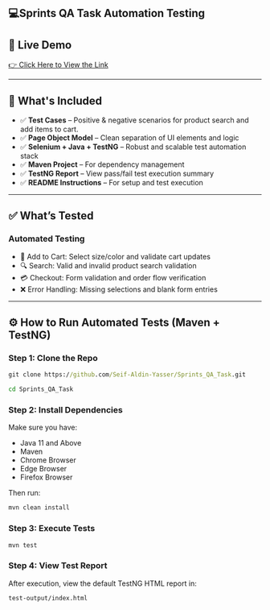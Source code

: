 ## 💻Sprints QA Task Automation Testing
## 🔗 Live Demo
<a href="https://magento.softwaretestingboard.com/men/tops-men/hoodies-and-sweatshirts-men.html" target="_blank">👉 Click Here to View the Link</a>

---

## 📁 What's Included

- ✅ **Test Cases** – Positive & negative scenarios for product search and add items to cart.
- ✅ **Page Object Model** – Clean separation of UI elements and logic  
- ✅ **Selenium + Java + TestNG** – Robust and scalable test automation stack  
- ✅ **Maven Project** – For dependency management  
- ✅ **TestNG Report** – View pass/fail test execution summary  
- ✅ **README Instructions** – For setup and test execution  
---

## ✅ What’s Tested

### Automated Testing

- 🛒 Add to Cart: Select size/color and validate cart updates  
- 🔍 Search: Valid and invalid product search validation  
- 💳 Checkout: Form validation and order flow verification  
- ❌ Error Handling: Missing selections and blank form entries  
---

## ⚙️ How to Run Automated Tests (Maven + TestNG)

### Step 1: Clone the Repo

```cmd
git clone https://github.com/Seif-Aldin-Yasser/Sprints_QA_Task.git
```
```cmd
cd Sprints_QA_Task
```
### Step 2: Install Dependencies

Make sure you have:
- Java 11 and Above
- Maven
- Chrome Browser
- Edge Browser
- Firefox Browser

Then run:

```cmd
mvn clean install
```

### Step 3: Execute Tests

```cmd
mvn test
```

### Step 4: View Test Report

After execution, view the default TestNG HTML report in:

```
test-output/index.html
```


